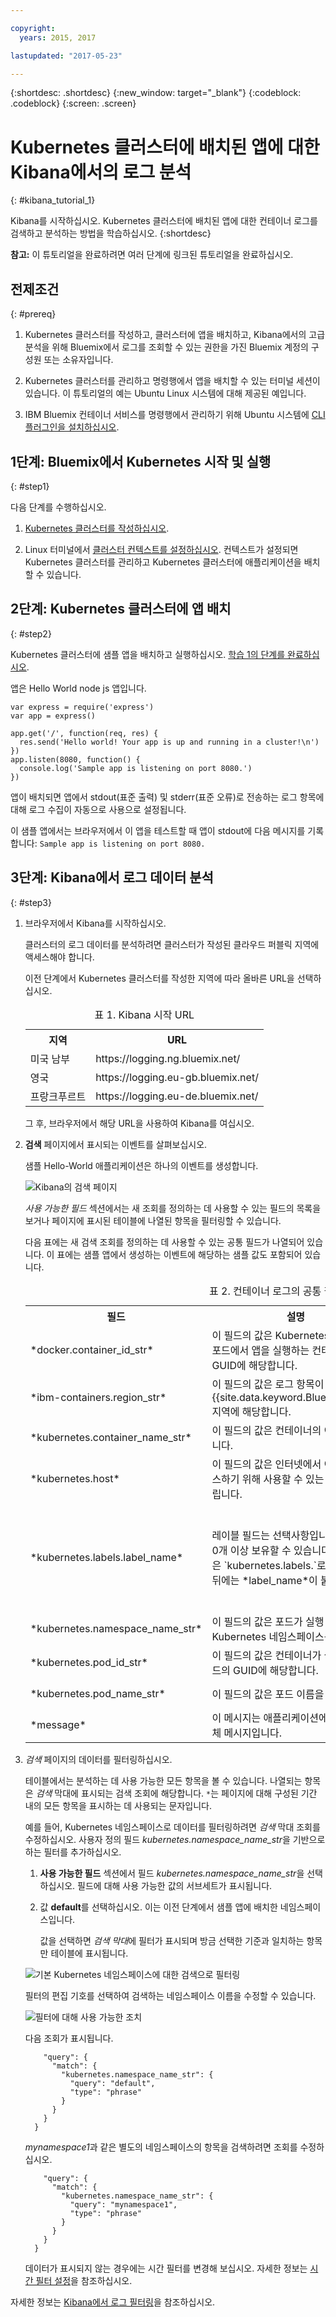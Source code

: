 ```yaml
---

copyright:
  years: 2015, 2017

lastupdated: "2017-05-23"

---
```



{:shortdesc: .shortdesc}
{:new_window: target="_blank"}
{:codeblock: .codeblock}
{:screen: .screen}


# Kubernetes 클러스터에 배치된 앱에 대한 Kibana에서의 로그 분석
{: #kibana_tutorial_1}

Kibana를 시작하십시오. Kubernetes 클러스터에 배치된 앱에 대한 컨테이너 로그를 검색하고 분석하는 방법을 학습하십시오.
{:shortdesc}

**참고:** 이 튜토리얼을 완료하려면 여러 단계에 링크된 튜토리얼을 완료하십시오. 

## 전제조건
{: #prereq}

1. Kubernetes 클러스터를 작성하고, 클러스터에 앱을 배치하고, Kibana에서의 고급 분석을 위해 Bluemix에서 로그를 조회할 수 있는 권한을 가진 Bluemix 계정의 구성원 또는 소유자입니다. 

2. Kubernetes 클러스터를 관리하고 명령행에서 앱을 배치할 수 있는 터미널 세션이 있습니다. 이 튜토리얼의 예는 Ubuntu Linux 시스템에 대해 제공된 예입니다. 

3. IBM Bluemix 컨테이너 서비스를 명령행에서 관리하기 위해 Ubuntu 시스템에 [CLI 플러그인을 설치하십시오](../../../../containers/cs_cli_install.html#cs_cli_install_steps).  


## 1단계: Bluemix에서 Kubernetes 시작 및 실행
{: #step1}

다음 단계를 수행하십시오. 

1. [Kubernetes 클러스터를 작성하십시오](../../../../containers/cs_cluster.html#cs_cluster_ui). 

2. Linux 터미널에서 [클러스터 컨텍스트를 설정하십시오](../../../../containers/cs_cli_install.html#cs_cli_configure). 컨텍스트가 설정되면 Kubernetes 클러스터를 관리하고 Kubernetes 클러스터에 애플리케이션을 배치할 수 있습니다. 

## 2단계: Kubernetes 클러스터에 앱 배치
{: #step2}

Kubernetes 클러스터에 샘플 앱을 배치하고 실행하십시오. [학습 1의 단계를 완료하십시오](../../../../containers/cs_tutorials.html#cs_apps_tutorial). 

앱은 Hello World node js 앱입니다. 

```
var express = require('express')
var app = express()

app.get('/', function(req, res) {
  res.send('Hello world! Your app is up and running in a cluster!\n')
})
app.listen(8080, function() {
  console.log('Sample app is listening on port 8080.')
})
```

앱이 배치되면 앱에서 stdout(표준 출력) 및 stderr(표준 오류)로 전송하는 로그 항목에 대해 로그 수집이 자동으로 사용으로 설정됩니다.  

이 샘플 앱에서는 브라우저에서 이 앱을 테스트할 때 앱이 stdout에 다음 메시지를 기록합니다: `Sample app is listening on port 8080.`


## 3단계: Kibana에서 로그 데이터 분석
{: #step3}

1. 브라우저에서 Kibana를 시작하십시오.  

    클러스터의 로그 데이터를 분석하려면 클러스터가 작성된 클라우드 퍼블릭 지역에 액세스해야 합니다.  
    
    이전 단계에서 Kubernetes 클러스터를 작성한 지역에 따라 올바른 URL을 선택하십시오. 

    <table>
      <caption>표 1. Kibana 시작 URL</caption>
        <tr>
          <th>지역</th>
          <th>URL</th>
         </tr>
         <tr>
           <td>미국 남부</td>
           <td>https://logging.ng.bluemix.net/</td>
          </tr>
          <tr>
            <td>영국</td>
            <td>https://logging.eu-gb.bluemix.net/</td>
           </tr>
           <tr>
             <td>프랑크푸르트</td>
             <td>https://logging.eu-de.bluemix.net/</td>
           </tr>
    </table>
    
    그 후, 브라우저에서 해당 URL을 사용하여 Kibana를 여십시오. 
    
2. **검색** 페이지에서 표시되는 이벤트를 살펴보십시오.  

    샘플 Hello-World 애플리케이션은 하나의 이벤트를 생성합니다. 
    
    ![Kibana의 검색 페이지](images/sampleapp_2.gif "Kibana의 검색 페이지")
    
    *사용 가능한 필드* 섹션에서는 새 조회를 정의하는 데 사용할 수 있는 필드의 목록을 보거나 페이지에 표시된 테이블에 나열된 항목을 필터링할 수 있습니다. 
    
    다음 표에는 새 검색 조회를 정의하는 데 사용할 수 있는 공통 필드가 나열되어 있습니다. 이 표에는 샘플 앱에서 생성하는 이벤트에 해당하는 샘플 값도 포함되어 있습니다. 
    
     <table>
              <caption>표 2. 컨테이너 로그의 공통 필드</caption>
               <tr>
                <th align="center">필드 </th>
                <th align="center">설명</th>
                <th align="center">예</th>
              </tr>
              <tr>
                <td>*docker.container_id_str*</td>
                <td> 이 필드의 값은 Kubernetes 클러스터의 포드에서 앱을 실행하는 컨테이너의 GUID에 해당합니다. </td>
                <td></td>
              </tr>
              <tr>
                <td>*ibm-containers.region_str*</td>
                <td>이 필드의 값은 로그 항목이 수집된 {{site.data.keyword.Bluemix_notm}} 지역에 해당합니다. </td>
                <td>us-south</td>
              </tr>
              <tr>
                <td>*kubernetes.container_name_str*</td>
                <td>이 필드의 값은 컨테이너의 이름을 알립니다. </td>
                <td>hello-world-deployment</td>
              </tr>
              <tr>
                <td>*kubernetes.host*</td>
                <td>이 필드의 값은 인터넷에서 이 앱에 액세스하기 위해 사용할 수 있는 공인 IP를 알립니다. </td>
                <td>xxx.xx.xxx.xxx</td>
              </tr>
              <tr>
                <td>*kubernetes.labels.label_name*</td>
                <td>레이블 필드는 선택사항입니다. 레이블은 0개 이상 보유할 수 있습니다. 각 레이블은 `kubernetes.labels.`로 시작하며 그 뒤에는 *label_name*이 붙습니다. </td>
                <td>샘플 앱에서는 2개의 레이블을 볼 수 있습니다. <br>* *kubernetes.labels.pod-template-hash_str* = 3355293961 <br>* *kubernetes.labels.run_str* =	hello-world-deployment </td>
              </tr>
              <tr>
                <td>*kubernetes.namespace_name_str*</td>
                <td>이 필드의 값은 포드가 실행 중인 Kubernetes 네임스페이스를 알립니다. </td>
                <td>기본값</td>
              </tr>
              <tr>
                <td>*kubernetes.pod_id_str*</td>
                <td>이 필드의 값은 컨테이너가 실행되는 포드의 GUID에 해당합니다. </td>
                <td>d695f346-xxxx-xxxx-xxxx-aab0b50f7315</td>
              </tr>
              <tr>
                <td>*kubernetes.pod_name_str*</td>
                <td>이 필드의 값은 포드 이름을 알립니다. </td>
                <td>hello-world-deployment-3xxxxxxx1-xxxxx8</td>
              </tr>
              <tr>
                <td>*message*</td>
                <td>이 메시지는 애플리케이션에서 로그한 전체 메시지입니다. </td>
                <td>Sample app is listening on port 8080.</td>
              </tr>
        </table>
    
    
    
3. *검색* 페이지의 데이터를 필터링하십시오.   

    테이블에서는 분석하는 데 사용 가능한 모든 항목을 볼 수 있습니다. 나열되는 항목은 *검색* 막대에 표시되는 검색 조회에 해당합니다. `*`는 페이지에 대해 구성된 기간 내의 모든 항목을 표시하는 데 사용되는 문자입니다.  
    
    예를 들어, Kubernetes 네임스페이스로 데이터를 필터링하려면 *검색* 막대 조회를 수정하십시오. 사용자 정의 필드 *kubernetes.namespace_name_str*을 기반으로 하는 필터를 추가하십시오. 
    
    1. **사용 가능한 필드** 섹션에서 필드 *kubernetes.namespace_name_str*을 선택하십시오. 필드에 대해 사용 가능한 값의 서브세트가 표시됩니다.     
    
    2. 값 **default**를 선택하십시오. 이는 이전 단계에서 샘플 앱에 배치한 네임스페이스입니다. 
    
        값을 선택하면 *검색 막대*에 필터가 표시되며 방금 선택한 기준과 일치하는 항목만 테이블에 표시됩니다.      
    
    ![기본 Kubernetes 네임스페이스에 대한 검색으로 필터링](images/sampleapp_k4_1.gif "기본 Kubernetes 네임스페이스에 대한 검색으로 필터링")
    
    필터의 편집 기호를 선택하여 검색하는 네임스페이스 이름을 수정할 수 있습니다.    
    
    ![필터에 대해 사용 가능한 조치](images/sampleapp_k4_1.gif "필터에 대해 사용 가능한 조치")
    
    다음 조회가 표시됩니다. 
    
    ```{
        "query": {
          "match": {
            "kubernetes.namespace_name_str": {
              "query": "default",
              "type": "phrase"
            }
          }
        }
      }
    ```
    
    *mynamespace1*과 같은 별도의 네임스페이스의 항목을 검색하려면 조회를 수정하십시오. 
    
    ```{
        "query": {
          "match": {
            "kubernetes.namespace_name_str": {
              "query": "mynamespace1",
              "type": "phrase"
            }
          }
        }
      }
    ```
    

    데이터가 표시되지 않는 경우에는 시간 필터를 변경해 보십시오. 자세한 정보는 [시간 필터 설정](../../kibana4/k4_filter_logs.html#set_time_filter)을 참조하십시오.
    


자세한 정보는 [Kibana에서 로그 필터링](../../kibana4/k4_filter_logs.html#k4_filter_logs)을 참조하십시오.

